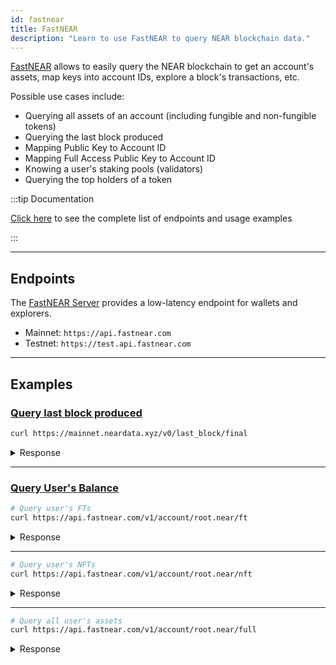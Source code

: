 ```yaml
---
id: fastnear
title: FastNEAR
description: "Learn to use FastNEAR to query NEAR blockchain data."
---
```


[FastNEAR](https://fastnear.com/) allows to easily query the NEAR blockchain to get an account's assets, map keys into account IDs, explore a block's transactions, etc.

Possible use cases include:
- Querying all assets of an account (including fungible and non-fungible tokens)
- Querying the last block produced
- Mapping Public Key to Account ID
- Mapping Full Access Public Key to Account ID
- Knowing a user's staking pools (validators)
- Querying the top holders of a token

:::tip Documentation

[Click here](https://github.com/fastnear/fastnear-api-server-rs?tab=readme-ov-file#api-v1) to see the complete list of endpoints and usage examples

:::

---

## Endpoints

The [FastNEAR Server](https://github.com/fastnear/fastnear-api-server-rs) provides a low-latency endpoint for wallets and explorers.

- Mainnet: `https://api.fastnear.com`
- Testnet: `https://test.api.fastnear.com`

---

## Examples

### [Query last block produced](https://github.com/fastnear/neardata-server/)

```bash
curl https://mainnet.neardata.xyz/v0/last_block/final
```

<details>
  <summary> Response </summary>

```json
  {
    "block": {
      "author": "aurora.pool.near",
      "header": {
        "height": 129311487,
        "prev_height": 129311486,
        ...
      }
    }
  }
```

</details>

<hr className="subsection"/>

### [Query User's Balance](https://github.com/fastnear/fastnear-api-server-rs)

```bash
# Query user's FTs
curl https://api.fastnear.com/v1/account/root.near/ft
```

<details>
  <summary> Response </summary>

```json
{"account_id":"root.near","tokens":[{"balance":"199462092","contract_id":"pixeltoken.near","last_update_block_height":null},...
```

</details>

<hr className="subsection"/>

```sh
# Query user's NFTs
curl https://api.fastnear.com/v1/account/root.near/nft
```

<details>
  <summary> Response </summary>

```json
{"account_id":"root.near","tokens":[{"contract_id":"nft.goodfortunefelines.near","last_update_block_height":null},...
```

</details>

<hr className="subsection"/>

```sh
# Query all user's assets
curl https://api.fastnear.com/v1/account/root.near/full
```

<details>
  <summary> Response </summary>

```json
  {
    "account_id": "root.near",
    "tokens": [
      { "balance": "199462092", "contract_id": "the-token.near" },
      ...
    ]
  }
```

</details>
